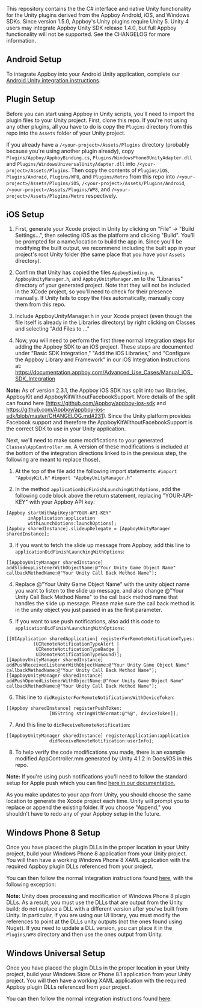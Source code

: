 This repository contains the the C# interface and native Unity functionality for the Unity plugins derived from the Appboy Android, iOS, and Windows SDKs. Since version 1.5.0, Appboy's Unity plugins require Unity 5. Unity 4 users may integrate Appboy Unity SDK release 1.4.0, but full Appboy functionality will not be supported. See the CHANGELOG for more information. 

## Android Setup

To integrate Appboy into your Android Unity application, complete our <a href="https://documentation.appboy.com/SDK_Integration/Unity/Android">Android Unity integration instructions</a>.

## Plugin Setup

Before you can start using Appboy in Unity scripts, you'll need to import the plugin files to your Unity project. First, clone this repo. If you're not using any other plugins, all you have to do is copy the `Plugins` directory from this repo into the `Assets` folder of your Unity project. 

If you already have a `/<your-project>/Assets/Plugins` directory (probably because you're using another plugin already), copy `Plugins/Appboy/AppboyBinding.cs`, `Plugins/WindowsPhone8UnityAdapter.dll` and `Plugins/WindowsUniversalUnityAdapter.dll` into `/<your-project>/Assets/Plugins`. Then copy the contents of `Plugins/iOS`, `Plugins/Android`, `Plugins/WP8`, and `Plugins/Metro`  from this repo into `/<your-project>/Assets/Plugins/iOS`, `/<your-project>/Assets/Plugins/Android`, `/<your-project>/Assets/Plugins/WP8`, and `/<your-project>/Assets/Plugins/Metro` respectively.

## iOS Setup

1. First, generate your Xcode project in Unity by clicking on "File" -> "Build Settings...", then selecting iOS as the platform and clicking "Build". You'll be prompted for a name/location to build the app in. Since you'll be modifying the built output, we recommend including the built app in your project's root Unity folder (the same place that you have your `Assets` directory).

2. Confirm that Unity has copied the files `AppboyBinding.m`, `AppboyUnityManager.h`, and `AppboyUnityManager.mm` to the "Libraries" directory of your generated project. Note that they will not be included in the XCode project, so you'll need to check for their presence manually. If Unity fails to copy the files automatically, manually copy them from this repo.

3. Include AppboyUnityManager.h in your Xcode project (even though the file itself is already in the Libraries directory) by right clicking on Classes and selecting "Add Files to ..."

4. Now, you will need to perform the first three normal integration steps for adding the Appboy SDK to an iOS project. These steps are documented under "Basic SDK Integration," "Add the iOS Libraries," and "Configure the Appboy Library and Framework" in our iOS Integration Instructions at: https://documentation.appboy.com/Advanced_Use_Cases/Manual_iOS_SDK_Integration

<b>Note:</b> As of version 2.3.1, the Appboy iOS SDK has split into two libraries, AppboyKit and AppboyKitWithoutFacebookSupport. More details of the split can found here (https://github.com/Appboy/appboy-ios-sdk and https://github.com/Appboy/appboy-ios-sdk/blob/master/CHANGELOG.md#231). Since the Unity platform provides Facebook support and therefore the AppboyKitWithoutFacebookSupport is the correct SDK to use in your Unity application. 

Next, we'll need to make some modifications to your generated `Classes\AppController.mm`. A version of these modifications is included at the bottom of the integration directions linked to in the previous step, the following are meant to replace those).

1. At the top of the file add the following import statements:
`#import "AppboyKit.h"`
`#import "AppboyUnityManager.h"`

2. In the method `applicationDidFinishLaunchingWithOptions`, add the following code block above the return statement, replacing "YOUR-API-KEY" with your Appboy API key:
```
[Appboy startWithApiKey:@"YOUR-API-KEY"
        inApplication:application
        withLaunchOptions:launchOptions];
[Appboy sharedInstance].slideupDelegate = [AppboyUnityManager sharedInstance];
```

3. If you want to fetch the slide up message from Appboy, add this line to `applicationDidFinishLaunchingWithOptions`:
```
[[AppboyUnityManager sharedInstance] addSlideupListenerWithObjectName:@"Your Unity Game Object Name" callbackMethodName:@"Your Unity Call Back Method Name"];
````

4. Replace @"Your Unity Game Object Name" with the unity object name you want to listen to the slide up message, and also change @"Your Unity Call Back Method Name" to the call back method name that handles the slide up message. Please make sure the call back method is in the unity object you just passed in as the first parameter. 

5. If you want to use push notifications, also add this code to `applicationDidFinishLaunchingWithOptions`:
```
[[UIApplication sharedApplication] registerForRemoteNotificationTypes: 
          (UIRemoteNotificationTypeAlert | 
           UIRemoteNotificationTypeBadge |     
           UIRemoteNotificationTypeSound)];
[[AppboyUnityManager sharedInstance] addPushReceivedListenerWithObjectName:@"Your Unity Game Object Name" callbackMethodName:@"Your Unity Call Back Method Name"];
[[AppboyUnityManager sharedInstance] addPushOpenedListenerWithObjectName:@"Your Unity Game Object Name" callbackMethodName:@"Your Unity Call Back Method Name"];
```

6. This line to `didRegisterForRemoteNotificationsWithDeviceToken`:
```
[[Appboy sharedInstance] registerPushToken:
                [NSString stringWithFormat:@"%@", deviceToken]];
```

7. And this line to `didReceiveRemoteNotification`:
```
[[AppboyUnityManager sharedInstance] registerApplication:application
                didReceiveRemoteNotification:userInfo];
```

8. To help verify the code modifications you made, there is an example modified AppController.mm generated by Unity 4.1.2 in Docs/iOS in this repo.

<b>Note:</b> If you're using push notifications you'll need to follow the standard setup for Apple push which you can find <a href="https://documentation.appboy.com/Enabling_Message_Channels/Push_Notifications/iOS">here in our documentation.</a>

As you make updates to your app from Unity, you should choose the same location to generate the Xcode project each time. Unity will prompt you to replace or append the existing folder. If you choose "Append," you shouldn't have to redo any of your Appboy setup in the future.

## Windows Phone 8 Setup

Once you have placed the plugin DLLs in the proper location in your Unity project, build your Windows Phone 8 application from your Unity project.  You will then have a working Windows Phone 8 XAML application with the required Appboy plugin DLLs referenced from your project.  

You can then follow the normal integration instructions found <a href="https://documentation.appboy.com/SDK_Integration/Windows/Phone8">here</a>, with the following exception:  

<b>Note:</b> Unity does processing and modification of Windows Phone 8 plugin DLLs.  As a result, you must use the DLLs that are output from the Unity build; do not replace a DLL with a different version after you've built from Unity.  In particular, if you are using our UI library, you must modify the references to point at the DLLs unity outputs (not the ones found using Nuget).  If you need to update a DLL version, you can place it in the ```Plugins/WP8``` directory and then use the ones output from Unity.

## Windows Universal Setup

Once you have placed the plugin DLLs in the proper location in your Unity project, build your Windows Store or Phone 8.1 application from your Unity project.  You will then have a working XAML application with the required Appboy plugin DLLs referenced from your project.  

You can then follow the normal integration instructions found <a href="https://documentation.appboy.com/SDK_Integration/Windows/Universal">here</a>.  
